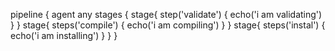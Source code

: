 pipeline
{
agent any
stages
{
stage{
step('validate')
{
echo('i am validating')
}
}
stage{
steps('compile')
{
echo('i am compiling')
}
}
stage{
steps('instal')
{
echo('i am installing')
}
}
}
